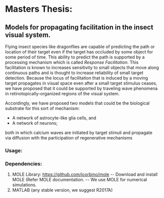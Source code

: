 # Masters Thesis: 
## Models for propagating facilitation in the insect visual system.

Flying insect species like dragonflies are capable of predicting the path or location of their target even if the target has occluded by some object for some period of time. This ability to predict the path is supported by a processing mechanism which is called *Response Facilitation*. This facilitation is known to increases sensitivity to small objects that move along continuous paths and is thought to increase reliability of small target detection. Because the locus of facilitation that is induced by a moving target propagates in visual space even after a small target stimulus ceases, we have proposed that it could be supported by traveling wave phenomena in retinotopically-organized regions of the visual system. 

Accordingly, we have proposed two models that could be the biological substrate for this sort of mechanism: 
- A network of astrocyte-like glia cells, and 
- A network of neurons; 

both in which calcium waves are initiated by target stimuli and propagate via diffusion with the participation of regenerative mechanisms

### Usage:




### Dependencies:
1. MOLE Library: https://github.com/jcorbino/mole
  -- Download and install MOLE (Refer MOLE documentation.
  -- We use MOLE for numerical simulations.
2. MATLAB (any stable version, we suggest R2017A)

